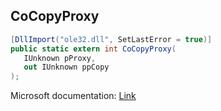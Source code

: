 ## CoCopyProxy

```csharp
[DllImport("ole32.dll", SetLastError = true)]
public static extern int CoCopyProxy(
   IUnknown pProxy,
   out IUnknown ppCopy
);
```

Microsoft documentation: [Link](https://docs.microsoft.com/en-us/windows/win32/api/combaseapi/nf-combaseapi-cocopyproxy)
